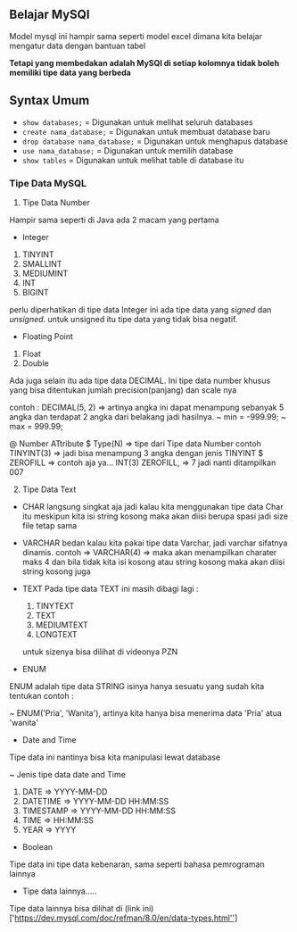 ## Belajar MySQl

Model mysql ini hampir sama seperti model excel dimana kita belajar mengatur data dengan bantuan tabel

**Tetapi yang membedakan adalah MySQl di setiap kolomnya tidak boleh memiliki tipe data yang berbeda**

## Syntax Umum
* `show databases;` = Digunakan untuk melihat seluruh databases
* `create nama_database;` = Digunakan untuk membuat database baru
* `drop database nama_database;` = Digunakan untuk menghapus database
* `use nama_database;` = Digunakan untuk memilih database
* `show tables` = Digunakan untuk melihat table di database itu

### Tipe Data MySQL
1. Tipe Data Number

Hampir sama seperti di Java ada 2 macam yang pertama
  * Integer
  1. TINYINT
  2. SMALLINT
  3. MEDIUMINT
  4. INT 
  5. BIGINT

  perlu diperhatikan di tipe data Integer ini ada tipe data yang *signed* dan *unsigned*.
  untuk unsigned itu tipe data yang tidak bisa negatif.

  * Floating Point
  1. Float 
  2. Double

Ada juga selain itu ada tipe data DECIMAL. Ini tipe data number khusus yang bisa ditentukan jumlah precision(panjang) dan scale nya

  contoh : DECIMAL(5, 2) => artinya angka ini dapat menampung sebanyak 5 angka dan terdapat 2 angka dari belakang jadi hasilnya.
  ~ min = -999.99;
  ~ max = 999.99;

  @ Number ATtribute
   $ Type(N) => tipe dari Tipe data Number contoh TINYINT(3) => jadi bisa menampung 3 angka dengan jenis TINYINT
   $ ZEROFILL => contoh aja ya... INT(3) ZEROFILL, => 7 jadi nanti ditampilkan 007

2. Tipe Data Text

  * CHAR 
  langsung singkat aja jadi kalau kita menggunakan tipe data Char itu meskipun kita isi string kosong maka akan diisi berupa spasi jadi size file tetap sama

  * VARCHAR
  bedan kalau kita pakai tipe data Varchar, jadi varchar sifatnya dinamis. contoh => VARCHAR(4) => maka akan menampilkan charater maks 4 dan bila tidak kita isi kosong atau string kosong maka akan diisi string kosong juga

  * TEXT
  Pada tipe data TEXT ini masih dibagi lagi :
    1. TINYTEXT
    2. TEXT
    3. MEDIUMTEXT
    4. LONGTEXT

    untuk sizenya bisa dilihat di videonya PZN

  * ENUM
  
  ENUM adalah tipe data STRING isinya hanya sesuatu yang sudah kita tentukan
  contoh :

  ~ ENUM('Pria', 'Wanita'), artinya kita hanya bisa menerima data 'Pria' atua 'wanita'

  * Date and Time

  Tipe data ini nantinya bisa kita manipulasi lewat database

  ~ Jenis tipe data date and Time
  1. DATE => YYYY-MM-DD
  2. DATETIME => YYYY-MM-DD HH:MM:SS
  3. TIMESTAMP => YYYY-MM-DD HH:MM:SS 
  4. TIME => HH:MM:SS 
  5. YEAR => YYYY

  * Boolean

  Tipe data ini tipe data kebenaran, sama seperti bahasa pemrograman lainnya

  * Tipe data lainnya.....

  Tipe data lainnya bisa dilihat di (link ini)['https://dev.mysql.com/doc/refman/8.0/en/data-types.html'']
